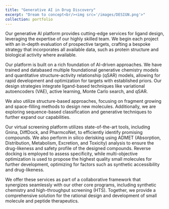 ```yaml
---
title: "Generative AI in Drug Discovery"
excerpt: "Dream to concept<br/><img src='/images/DESIGN.png'>"
collection: portfolio
---
```


Our generative AI platform provides cutting-edge services for ligand design, leveraging the expertise of our highly skilled team. We begin each project with an in-depth evaluation of prospective targets, crafting a bespoke strategy that incorporates all available data, such as protein structure and biological activity where available.

Our platform is built on a rich foundation of AI-driven approaches. We have trained and databased multiple foundational generative chemistry models and quantitative structure-activity relationship (qSAR) models, allowing for rapid development and optimization for targets with established priors. Our design strategies integrate ligand-based techniques like variational autoencoders (VAE), active learning, Monte Carlo search, and qSAR.

We also utilize structure-based approaches, focusing on fragment growing and space-filling methods to design new molecules. Additionally, we are exploring sequence-based classification and generative techniques to further expand our capabilities.

Our virtual screening platform utilizes state-of-the-art tools, including Gnina, DiffDock, and PharmcoNet, to efficiently identify promising compounds. We also perform in silico derisking using ADMET (Absorption, Distribution, Metabolism, Excretion, and Toxicity) analysis to ensure the drug-likeness and safety profile of the designed compounds. Reverse docking is employed to assess specificity, while multi-objective optimization is used to propose the highest quality small molecules for further development, optimizing for factors such as synthetic accessibility and drug-likeness.

We offer these services as part of a collaborative framework that synergizes seamlessly with our other core programs, including synthetic chemistry and high-throughput screening (HTS). Together, we provide a comprehensive solution for the rational design and development of small molecule and peptide therapeutics.

